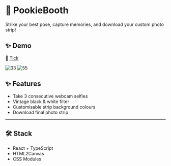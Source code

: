 # 📸 PookieBooth

Strike your best pose, capture memories, and download your custom photo strip!


## ✨ Demo 

🔗 [Tick](https://pookiebooth.vercel.app) 

![33](https://github.com/user-attachments/assets/01db4c4c-182f-44d0-ab92-4a7613b00c65)
![55](https://github.com/user-attachments/assets/b6c33e61-4931-4336-9c24-688e0010e626)



## ✨ Features

- Take 3 consecutive webcam selfies
- Vintage black & white filter
- Customisable strip background colours
- Download final photo strip

---

## 🛠️ Stack

- React + TypeScript
- HTML2Canvas
- CSS Modules


